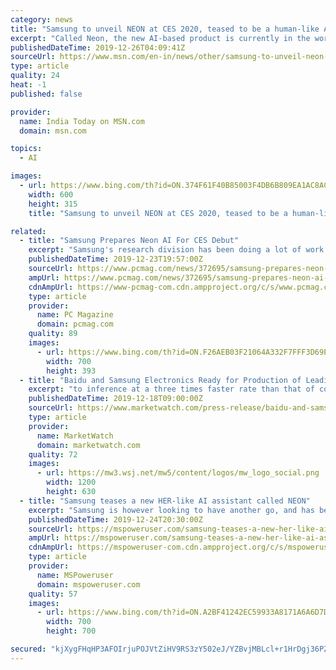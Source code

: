 ```yaml
---
category: news
title: "Samsung to unveil NEON at CES 2020, teased to be a human-like AI assistant with support for Hindi"
excerpt: "Called Neon, the new AI-based product is currently in the works at Samsung Technology Advanced Research Labs (STAR Labs). It will be unveiled in January 2020."
publishedDateTime: 2019-12-26T04:09:41Z
sourceUrl: https://www.msn.com/en-in/news/other/samsung-to-unveil-neon-at-ces-2020-teased-to-be-a-human-like-ai-assistant-with-support-for-hindi/ar-BBYlz8Z
type: article
quality: 24
heat: -1
published: false

provider:
  name: India Today on MSN.com
  domain: msn.com

topics:
  - AI

images:
  - url: https://www.bing.com/th?id=ON.374F61F40B85003F4DB6B809EA1AC8AC
    width: 600
    height: 315
    title: "Samsung to unveil NEON at CES 2020, teased to be a human-like AI assistant with support for Hindi"

related:
  - title: "Samsung Prepares Neon AI For CES Debut"
    excerpt: "Samsung's research division has been doing a lot of work on AI, with a webpage spotlighting the company's work \"to secure cutting-edge AI core technologies and platforms—human-level AI with the ability to speak, recognize, and think—to provide new AI-driven experiences and value to its customers.\" At the heart of the AI matrix on that ..."
    publishedDateTime: 2019-12-23T19:57:00Z
    sourceUrl: https://www.pcmag.com/news/372695/samsung-prepares-neon-ai-for-ces-debut
    ampUrl: https://www.pcmag.com/news/372695/samsung-prepares-neon-ai-for-ces-debut?amp=1
    cdnAmpUrl: https://www-pcmag-com.cdn.ampproject.org/c/s/www.pcmag.com/news/372695/samsung-prepares-neon-ai-for-ces-debut?amp=1
    type: article
    provider:
      name: PC Magazine
      domain: pcmag.com
    quality: 89
    images:
      - url: https://www.bing.com/th?id=ON.F26AEB03F21064A332F7FFF3D69E6437
        width: 700
        height: 393
  - title: "Baidu and Samsung Electronics Ready for Production of Leading-Edge AI Chip for Early Next Year"
    excerpt: "to inference at a three times faster rate than that of conventional GPU/FPGA-accelerating models. Leveraging the chip’s limit-pushing computing power and power efficiency, Baidu can effectively support a wide variety of functions including large-scale AI workloads, such as search ranking, speech recognition, image processing, natural language ..."
    publishedDateTime: 2019-12-18T09:00:00Z
    sourceUrl: https://www.marketwatch.com/press-release/baidu-and-samsung-electronics-ready-for-production-of-leading-edge-ai-chip-for-early-next-year-2019-12-18
    type: article
    provider:
      name: MarketWatch
      domain: marketwatch.com
    quality: 72
    images:
      - url: https://mw3.wsj.net/mw5/content/logos/mw_logo_social.png
        width: 1200
        height: 630
  - title: "Samsung teases a new HER-like AI assistant called NEON"
    excerpt: "Samsung is however looking to have another go, and has been teasing a new AI product called NEON with tweets and Instagram posts. While the teasers and NEON.Life website do not give much away, the project comes from Samsung STAR Labs, who’s remit is ..."
    publishedDateTime: 2019-12-24T20:30:00Z
    sourceUrl: https://mspoweruser.com/samsung-teases-a-new-her-like-ai-assistant-called-neon/
    ampUrl: https://mspoweruser.com/samsung-teases-a-new-her-like-ai-assistant-called-neon/amp/
    cdnAmpUrl: https://mspoweruser-com.cdn.ampproject.org/c/s/mspoweruser.com/samsung-teases-a-new-her-like-ai-assistant-called-neon/amp/
    type: article
    provider:
      name: MSPoweruser
      domain: mspoweruser.com
    quality: 57
    images:
      - url: https://www.bing.com/th?id=ON.A2BF41242EC59933A8171A6A6D7DC684
        width: 700
        height: 700

secured: "kjXygFHqHP3AFOIrjuPOJVtZiHV9RS3zY502eJ/YZBvjMBLcl+r1HrDgj36PZAYmRvrshdzHmuKKdOasOUNviTzcuh2NcAPyW7tHPnJu/HScGT75Ykw4lQu+6ynqZEpvjqyE9oB448U+SoTL308qYiw5MuYaYRBEHT1mZi+d9ov4wFI9p+fv3F7HARr0IiByMFA9xK7memD/dt/v5DvYVLJpNYvyfVtvdcqVs1EhYHCybzLXEqI2xb0M+VzrOkTHzp1227BEV2YNAuf7nMCLEw==;bJCefFgieyEnbFq7mK/eMg=="
---
```



